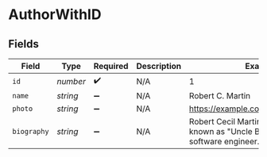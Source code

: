 # AuthorWithID


## Fields

| Field                                                                                       | Type                                                                                        | Required                                                                                    | Description                                                                                 | Example                                                                                     |
| ------------------------------------------------------------------------------------------- | ------------------------------------------------------------------------------------------- | ------------------------------------------------------------------------------------------- | ------------------------------------------------------------------------------------------- | ------------------------------------------------------------------------------------------- |
| `id`                                                                                        | *number*                                                                                    | :heavy_check_mark:                                                                          | N/A                                                                                         | 1                                                                                           |
| `name`                                                                                      | *string*                                                                                    | :heavy_minus_sign:                                                                          | N/A                                                                                         | Robert C. Martin                                                                            |
| `photo`                                                                                     | *string*                                                                                    | :heavy_minus_sign:                                                                          | N/A                                                                                         | https://example.com/photos/robert.jpg                                                       |
| `biography`                                                                                 | *string*                                                                                    | :heavy_minus_sign:                                                                          | N/A                                                                                         | Robert Cecil Martin, colloquially known as "Uncle Bob", is an American software engineer... |